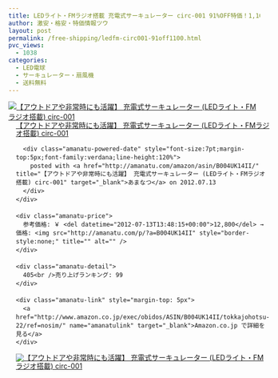 ```yaml
---
title: LEDライト・FMラジオ搭載 充電式サーキュレーター circ-001 91%OFF特価！1,100円台！送料無料！
author: 激安・格安・特価情報ツウ
layout: post
permalink: /free-shipping/ledfm-circ001-91off1100.html
pvc_views:
  - 1038
categories:
  - LED電球
  - サーキュレーター・扇風機
  - 送料無料
---
```

<div class="amanatu-box" style="margin-bottom:0px;">
  <div class="amanatu-image" style="float:left;">
    <a href="http://www.amazon.co.jp/exec/obidos/ASIN/B004UK14II/tokkajohotsu-22/ref=nosim/" name="amanatulink" target="_blank"><img src="http://i0.wp.com/ecx.images-amazon.com/images/I/41p0727gvUL._SL160_.jpg?w=546" alt="【アウトドアや非常時にも活躍】 充電式サーキュレーター (LEDライト・FMラジオ搭載) circ-001" style="border: none;" data-recalc-dims="1" /></a>
  </div>
  
  <div class="amanatu-info" style="float:left;margin-left:15px;line-height:120%">
    <div class="amanatu-name" style="margin-bottom:10px;line-height:120%">
      <a href="http://www.amazon.co.jp/exec/obidos/ASIN/B004UK14II/tokkajohotsu-22/ref=nosim/" name="amanatulink" target="_blank">【アウトドアや非常時にも活躍】 充電式サーキュレーター (LEDライト・FMラジオ搭載) circ-001</a> 
      
      <div class="amanatu-powered-date" style="font-size:7pt;margin-top:5px;font-family:verdana;line-height:120%">
        posted with <a href="http://amanatu.com/amazon/asin/B004UK14II/" title="【アウトドアや非常時にも活躍】 充電式サーキュレーター (LEDライト・FMラジオ搭載) circ-001" target="_blank">あまなつ</a> on 2012.07.13
      </div>
    </div>
    
    <div class="amanatu-price">
      参考価格: ￥ <del datetime="2012-07-13T13:48:15+00:00">12,800</del> → 価格: <img src="http://amanatu.com/p/?a=B004UK14II" style="border-style:none;" title="" alt="" />
    </div>
    
    <div class="amanatu-detail">
      405<br />売り上げランキング: 99
    </div>
    
    <div class="amanatu-link" style="margin-top: 5px">
      <a href="http://www.amazon.co.jp/exec/obidos/ASIN/B004UK14II/tokkajohotsu-22/ref=nosim/" name="amanatulink" target="_blank">Amazon.co.jp で詳細を見る</a>
    </div>
  </div>
  
  <div class="amanatu-footer" style="clear: left">
  </div>
  
  <div class="amanatu-imageset">
    <div class="amanatu-image" style="float:left;">
      <a href="http://www.amazon.co.jp/exec/obidos/ASIN/B004UK14II/tokkajohotsu-22/ref=nosim/" name="amanatulink" target="_blank"><img src="http://i0.wp.com/ecx.images-amazon.com/images/I/41X5RAVTHmL._AA160_.jpg?w=546" alt="【アウトドアや非常時にも活躍】 充電式サーキュレーター (LEDライト・FMラジオ搭載) circ-001" style="border: none;" data-recalc-dims="1" /></a>
    </div>
    
    <div class="amanatu-image" style="float:left;">
      <a href="http://www.amazon.co.jp/exec/obidos/ASIN/B004UK14II/tokkajohotsu-22/ref=nosim/" name="amanatulink" target="_blank"><img src="http://i1.wp.com/ecx.images-amazon.com/images/I/51FFIMcLvqL._AA160_.jpg?w=546" alt="【アウトドアや非常時にも活躍】 充電式サーキュレーター (LEDライト・FMラジオ搭載) circ-001" style="border: none;" data-recalc-dims="1" /></a>
    </div>
    
    <div class="amanatu-image" style="float:left;">
      <a href="http://www.amazon.co.jp/exec/obidos/ASIN/B004UK14II/tokkajohotsu-22/ref=nosim/" name="amanatulink" target="_blank"><img src="http://i2.wp.com/ecx.images-amazon.com/images/I/41NjxVa%2B-jL._AA160_.jpg?w=546" alt="【アウトドアや非常時にも活躍】 充電式サーキュレーター (LEDライト・FMラジオ搭載) circ-001" style="border: none;" data-recalc-dims="1" /></a>
    </div>
    
    <div class="amanatu-image" style="float:left;">
      <a href="http://www.amazon.co.jp/exec/obidos/ASIN/B004UK14II/tokkajohotsu-22/ref=nosim/" name="amanatulink" target="_blank"><img src="http://i2.wp.com/ecx.images-amazon.com/images/I/51sEjkSRUcL._AA160_.jpg?w=546" alt="【アウトドアや非常時にも活躍】 充電式サーキュレーター (LEDライト・FMラジオ搭載) circ-001" style="border: none;" data-recalc-dims="1" /></a>
    </div>
    
    <div class="amanatu-image" style="float:left;">
      <a href="http://www.amazon.co.jp/exec/obidos/ASIN/B004UK14II/tokkajohotsu-22/ref=nosim/" name="amanatulink" target="_blank"><img src="http://i2.wp.com/ecx.images-amazon.com/images/I/31pw9r-2awL._AA160_.jpg?w=546" alt="【アウトドアや非常時にも活躍】 充電式サーキュレーター (LEDライト・FMラジオ搭載) circ-001" style="border: none;" data-recalc-dims="1" /></a>
    </div>
    
    <div class="amanatu-image" style="float:left;">
      <a href="http://www.amazon.co.jp/exec/obidos/ASIN/B004UK14II/tokkajohotsu-22/ref=nosim/" name="amanatulink" target="_blank"><img src="http://i1.wp.com/ecx.images-amazon.com/images/I/51aZdSIVZHL._AA160_.jpg?w=546" alt="【アウトドアや非常時にも活躍】 充電式サーキュレーター (LEDライト・FMラジオ搭載) circ-001" style="border: none;" data-recalc-dims="1" /></a>
    </div>
    
    <div class="amanatu-image" style="float:left;">
      <a href="http://www.amazon.co.jp/exec/obidos/ASIN/B004UK14II/tokkajohotsu-22/ref=nosim/" name="amanatulink" target="_blank"><img src="http://i2.wp.com/ecx.images-amazon.com/images/I/41JI6lyT6lL._AA160_.jpg?w=546" alt="【アウトドアや非常時にも活躍】 充電式サーキュレーター (LEDライト・FMラジオ搭載) circ-001" style="border: none;" data-recalc-dims="1" /></a>
    </div>
    
    <div class="amanatu-image" style="float:left;">
      <a href="http://www.amazon.co.jp/exec/obidos/ASIN/B004UK14II/tokkajohotsu-22/ref=nosim/" name="amanatulink" target="_blank"><img src="http://i2.wp.com/ecx.images-amazon.com/images/I/411Hokh0aNL._AA160_.jpg?w=546" alt="【アウトドアや非常時にも活躍】 充電式サーキュレーター (LEDライト・FMラジオ搭載) circ-001" style="border: none;" data-recalc-dims="1" /></a>
    </div>
    
    <div class="amanatu-image" style="float:left;">
      <a href="http://www.amazon.co.jp/exec/obidos/ASIN/B004UK14II/tokkajohotsu-22/ref=nosim/" name="amanatulink" target="_blank"><img src="http://i2.wp.com/ecx.images-amazon.com/images/I/31J5ksBBYjL._AA160_.jpg?w=546" alt="【アウトドアや非常時にも活躍】 充電式サーキュレーター (LEDライト・FMラジオ搭載) circ-001" style="border: none;" data-recalc-dims="1" /></a>
    </div>
    
    <div class="amanatu-image" style="float:left;">
      <a href="http://www.amazon.co.jp/exec/obidos/ASIN/B004UK14II/tokkajohotsu-22/ref=nosim/" name="amanatulink" target="_blank"><img src="http://i0.wp.com/ecx.images-amazon.com/images/I/31aH9Jk5VjL._AA160_.jpg?w=546" alt="【アウトドアや非常時にも活躍】 充電式サーキュレーター (LEDライト・FMラジオ搭載) circ-001" style="border: none;" data-recalc-dims="1" /></a>
    </div>
    
    <div class="amanatu-footer" style="clear: left">
    </div>
  </div>
</div>